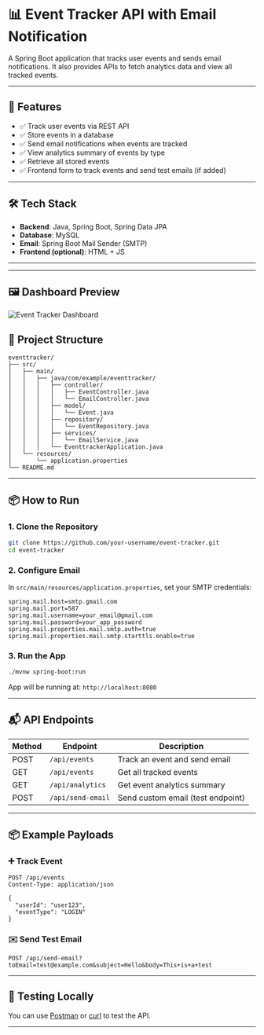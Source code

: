 # 📊 Event Tracker API with Email Notification

A Spring Boot application that tracks user events and sends email notifications. It also provides APIs to fetch analytics data and view all tracked events.

---

## 🚀 Features

- ✅ Track user events via REST API
- ✅ Store events in a database
- ✅ Send email notifications when events are tracked
- ✅ View analytics summary of events by type
- ✅ Retrieve all stored events
- ✅ Frontend form to track events and send test emails (if added)

---

## 🛠️ Tech Stack

- **Backend**: Java, Spring Boot, Spring Data JPA
- **Database**: MySQL 
- **Email**: Spring Boot Mail Sender (SMTP)
- **Frontend (optional)**: HTML + JS 

---
---

## 🖼️ Dashboard Preview

![Event Tracker Dashboard](/Screenshot%202025-07-23%20at%209.00.22%E2%80%AFPM.png)

## 📂 Project Structure

```
eventtracker/
├── src/
│   ├── main/
│   │   ├── java/com/example/eventtracker/
│   │   │   ├── controller/
│   │   │   │   ├── EventController.java
│   │   │   │   └── EmailController.java
│   │   │   ├── model/
│   │   │   │   └── Event.java
│   │   │   ├── repository/
│   │   │   │   └── EventRepository.java
│   │   │   ├── services/
│   │   │   │   └── EmailService.java
│   │   │   └── EventtrackerApplication.java
│   └── resources/
│       └── application.properties
└── README.md
```

---

## 📦 How to Run

### 1. Clone the Repository

```bash
git clone https://github.com/your-username/event-tracker.git
cd event-tracker
```

### 2. Configure Email

In `src/main/resources/application.properties`, set your SMTP credentials:

```properties
spring.mail.host=smtp.gmail.com
spring.mail.port=587
spring.mail.username=your_email@gmail.com
spring.mail.password=your_app_password
spring.mail.properties.mail.smtp.auth=true
spring.mail.properties.mail.smtp.starttls.enable=true
```

### 3. Run the App

```bash
./mvnw spring-boot:run
```

App will be running at: `http://localhost:8080`

---

## 📬 API Endpoints

| Method | Endpoint                          | Description                            |
|--------|-----------------------------------|----------------------------------------|
| POST   | `/api/events`                     | Track an event and send email          |
| GET    | `/api/events`                     | Get all tracked events                 |
| GET    | `/api/analytics`                  | Get event analytics summary            |
| POST   | `/api/send-email`                 | Send custom email (test endpoint)      |

---

## 📦 Example Payloads

### ➕ Track Event

```http
POST /api/events
Content-Type: application/json

{
  "userId": "user123",
  "eventType": "LOGIN"
}
```

### ✉️ Send Test Email

```http
POST /api/send-email?toEmail=test@example.com&subject=Hello&body=This+is+a+test
```

---

## 🧪 Testing Locally

You can use [Postman](https://www.postman.com/) or [curl](https://curl.se/) to test the API.

---


